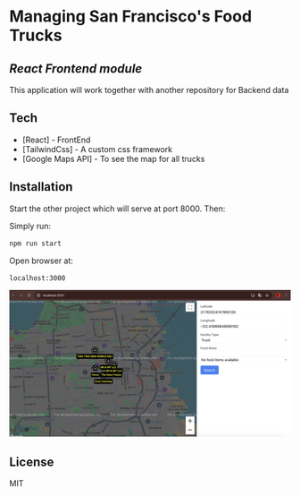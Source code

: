 # Managing San Francisco's Food Trucks
## _React Frontend module_

This application will work together with another repository for Backend data

## Tech

- [React] - FrontEnd
- [TailwindCss] - A custom css framework
- [Google Maps API] - To see the map for all trucks

## Installation

Start the other project which will serve at port 8000. Then:

Simply run:

```sh
npm run start
```

Open browser at:
```sh
localhost:3000
```

![alt text](https://github.com/cktakata/food-truck/blob/master/public/assets/screen.png?raw=true)

## License

MIT
